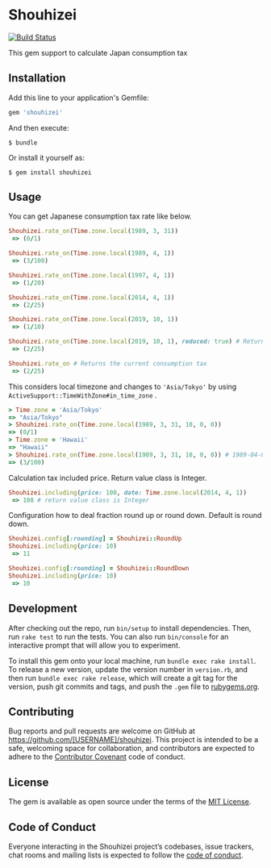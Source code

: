 # Shouhizei

[![Build Status](https://travis-ci.org/colorbox/shouhizei.svg?branch=master)](https://travis-ci.org/colorbox/shouhizei)

This gem support to calculate Japan consumption tax

## Installation

Add this line to your application's Gemfile:

```ruby
gem 'shouhizei'
```

And then execute:

    $ bundle

Or install it yourself as:

    $ gem install shouhizei

## Usage

You can get Japanese consumption tax rate like below.

```ruby
Shouhizei.rate_on(Time.zone.local(1989, 3, 31))
 => (0/1)

Shouhizei.rate_on(Time.zone.local(1989, 4, 1))
 => (3/100)

Shouhizei.rate_on(Time.zone.local(1997, 4, 1))
 => (1/20)

Shouhizei.rate_on(Time.zone.local(2014, 4, 1))
 => (2/25)

Shouhizei.rate_on(Time.zone.local(2019, 10, 1))
 => (1/10)

Shouhizei.rate_on(Time.zone.local(2019, 10, 1), reduced: true) # Return reduced tax rate
 => (2/25)

Shouhizei.rate_on # Returns the current consumption tax
 => (2/25)
```

This considers local timezone and changes to `'Asia/Tokyo'` by using `ActiveSupport::TimeWithZone#in_time_zone` .

```ruby
> Time.zone = 'Asia/Tokyo'
=> "Asia/Tokyo"
> Shouhizei.rate_on(Time.zone.local(1989, 3, 31, 10, 0, 0))
=> (0/1)
> Time.zone = 'Hawaii'
=> "Hawaii"
> Shouhizei.rate_on(Time.zone.local(1989, 3, 31, 10, 0, 0)) # 1989-04-01 05:00:00 in Japan
=> (3/100)
```

Calculation tax included price.
Return value class is Integer.
```ruby
Shouhizei.including(price: 100, date: Time.zone.local(2014, 4, 1))
 => 108 # return value class is Integer
```

Configuration how to deal fraction round up or round down.
Default is round down.
```ruby
Shouhizei.config[:rounding] = Shouhizei::RoundUp
Shouhizei.including(price: 10)
 => 11

Shouhizei.config[:rounding] = Shouhizei::RoundDown
Shouhizei.including(price: 10)
 => 10
```


## Development

After checking out the repo, run `bin/setup` to install dependencies. Then, run `rake test` to run the tests. You can also run `bin/console` for an interactive prompt that will allow you to experiment.

To install this gem onto your local machine, run `bundle exec rake install`. To release a new version, update the version number in `version.rb`, and then run `bundle exec rake release`, which will create a git tag for the version, push git commits and tags, and push the `.gem` file to [rubygems.org](https://rubygems.org).

## Contributing

Bug reports and pull requests are welcome on GitHub at https://github.com/[USERNAME]/shouhizei. This project is intended to be a safe, welcoming space for collaboration, and contributors are expected to adhere to the [Contributor Covenant](http://contributor-covenant.org) code of conduct.

## License

The gem is available as open source under the terms of the [MIT License](http://opensource.org/licenses/MIT).

## Code of Conduct

Everyone interacting in the Shouhizei project’s codebases, issue trackers, chat rooms and mailing lists is expected to follow the [code of conduct](https://github.com/[USERNAME]/shouhizei/blob/master/CODE_OF_CONDUCT.md).
